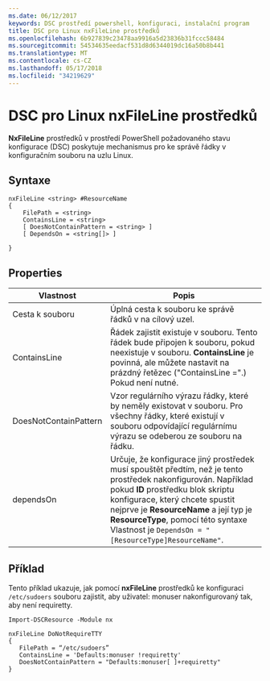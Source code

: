 ```yaml
---
ms.date: 06/12/2017
keywords: DSC prostředí powershell, konfiguraci, instalační program
title: DSC pro Linux nxFileLine prostředků
ms.openlocfilehash: 6b927839c23478aa9916a5d23836b31fccc58484
ms.sourcegitcommit: 54534635eedacf531d8d6344019dc16a50b8b441
ms.translationtype: MT
ms.contentlocale: cs-CZ
ms.lasthandoff: 05/17/2018
ms.locfileid: "34219629"
---
```

# <a name="dsc-for-linux-nxfileline-resource"></a>DSC pro Linux nxFileLine prostředků

**NxFileLine** prostředků v prostředí PowerShell požadovaného stavu konfigurace (DSC) poskytuje mechanismus pro ke správě řádky v konfiguračním souboru na uzlu Linux.

## <a name="syntax"></a>Syntaxe

```
nxFileLine <string> #ResourceName
{
    FilePath = <string>
    ContainsLine = <string>
    [ DoesNotContainPattern = <string> ]
    [ DependsOn = <string[]> ]

}
```

## <a name="properties"></a>Properties

|  Vlastnost |  Popis |
|---|---|
| Cesta k souboru| Úplná cesta k souboru ke správě řádků v na cílový uzel.|
| ContainsLine| Řádek zajistit existuje v souboru. Tento řádek bude připojen k souboru, pokud neexistuje v souboru. **ContainsLine** je povinná, ale můžete nastavit na prázdný řetězec ("ContainsLine =".) Pokud není nutné.|
| DoesNotContainPattern| Vzor regulárního výrazu řádky, které by neměly existovat v souboru. Pro všechny řádky, které existují v souboru odpovídající regulárnímu výrazu se odeberou ze souboru na řádku.|
| dependsOn | Určuje, že konfigurace jiný prostředek musí spouštět předtím, než je tento prostředek nakonfigurován. Například pokud **ID** prostředku blok skriptu konfigurace, který chcete spustit nejprve je **ResourceName** a její typ je **ResourceType**, pomocí této syntaxe Vlastnost je `DependsOn = "[ResourceType]ResourceName"`.|

## <a name="example"></a>Příklad

Tento příklad ukazuje, jak pomocí **nxFileLine** prostředků ke konfiguraci `/etc/sudoers` souboru zajistit, aby uživatel: monuser nakonfigurovaný tak, aby není requiretty.

```
Import-DSCResource -Module nx

nxFileLine DoNotRequireTTY
{
   FilePath = “/etc/sudoers”
   ContainsLine = 'Defaults:monuser !requiretty'
   DoesNotContainPattern = "Defaults:monuser[ ]+requiretty"
}
```